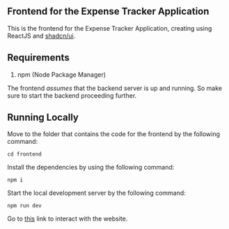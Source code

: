 ## Frontend for the Expense Tracker Application

This is the frontend for the Expense Tracker Application, creating using ReactJS and [shadcn/ui](https://ui.shadcn.com/).

## Requirements

1. npm (Node Package Manager)

The frontend _assumes_ that the backend server is up and running. So make sure to start the backend
proceeding further.

## Running Locally

Move to the folder that contains the code for the frontend by the following command:

```shell
cd frontend
```

Install the dependencies by using the following command:

```shell
npm i
```

Start the local development server by the following command:

```shell
npm run dev
```

Go to [this](http://localhost:5173) link to interact with the website.